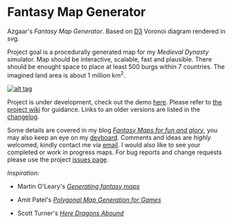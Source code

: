 # Fantasy Map Generator

Azgaar's _Fantasy Map Generator_. Based on [D3](https://d3js.org) Voronoi diagram rendered in svg.

Project goal is a procedurally generated map for my *Medieval Dynasty* simulator. Map should be interactive, scalable, fast and plausible. There should be enought space to place at least 500 burgs within 7 countries. The imagined land area is about 1 million km<sup>2</sup>.

[![alt tag](https://i0.wp.com/azgaar.files.wordpress.com/2017/03/80k-part.png)](https://azgaar.wordpress.com)

Project is under development, check out the demo [here](http://bl.ocks.org/Azgaar/raw/b845ce22ea68090d43a4ecfb914f51bd). Please refer to [the project wiki](https://github.com/Azgaar/Fantasy-Map-Generator/wiki) for guidance. Links to an older versions are listed in the [changelog](https://github.com/Azgaar/Fantasy-Map-Generator/wiki/Changelog).

Some details are covered in my blog [_Fantasy Maps for fun and glory_](https://azgaar.wordpress.com), you may also keep an eye on my [devboard](https://trello.com/b/7x832DG4/fantasy-map-generator). Comments and ideas are *highly* welcomed, kindly contact me via [email](mailto:maxganiev@yandex.ru). I would also like to see your completed or work in progress maps. For bug reports and change requests please use the project [issues page](https://github.com/Azgaar/Fantasy-Map-Generator/issues).

_Inspiration:_

* Martin O'Leary's [_Generating fantasy maps_](https://mewo2.com/notes/terrain)

* Amit Patel's [_Polygonal Map Generation for Games_](http://www-cs-students.stanford.edu/~amitp/game-programming/polygon-map-generation)

* Scott Turner's [_Here Dragons Abound_](https://heredragonsabound.blogspot.com)
